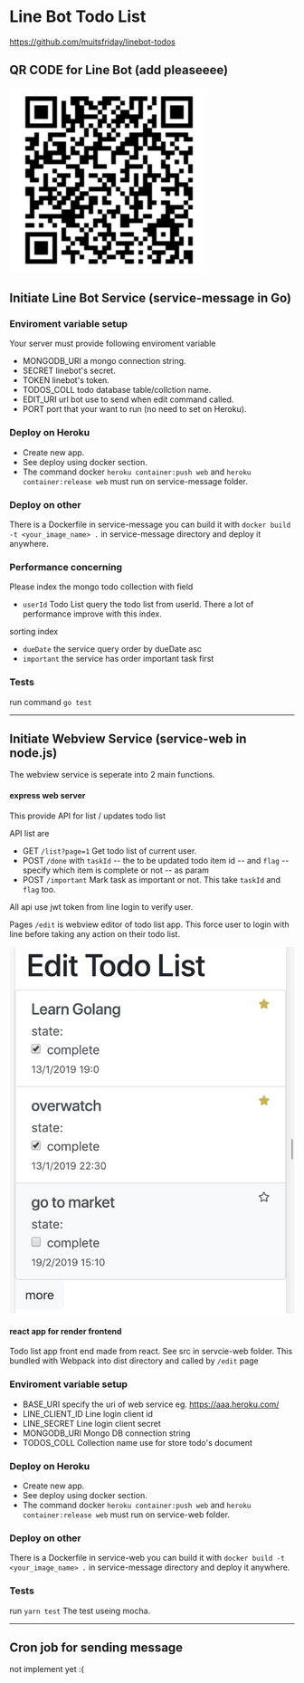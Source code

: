 # Line Bot Todo List

https://github.com/muitsfriday/linebot-todos


## QR CODE for Line Bot (add pleaseeee)

![](linebot-qr.png)


## Initiate Line Bot Service (service-message in Go)

### Enviroment variable setup
Your server must provide following enviroment variable
- MONGODB_URI a mongo connection string.
- SECRET linebot's secret.
- TOKEN linebot's token.
- TODOS_COLL todo database table/collction name.
- EDIT_URI url bot use to send when edit command called.
- PORT port that your want to run (no need to set on Heroku).


### Deploy on Heroku
- Create new app.
- See deploy using docker section.
- The command docker `heroku container:push web` and `heroku container:release web` must run on service-message folder.

### Deploy on other
There is a Dockerfile in service-message you can build it with `docker build -t <your_image_name> .` in service-message directory and deploy it anywhere.


### Performance concerning
Please index the mongo todo collection with field
- `userId` Todo List query the todo list from userId. There a lot of performance improve with this index.

sorting index
- `dueDate` the service query order by dueDate asc
- `important` the service has order important task first

### Tests
run command `go test`

---

## Initiate Webview Service (service-web in node.js)

The webview service is seperate into 2 main functions.

#### express web server 
This provide API for list / updates todo list

API list are
- GET `/list?page=1` Get todo list of current user.
- POST `/done` with `taskId` -- the to be updated todo item id -- and `flag` -- specify which item is complete or not -- as param
- POST `/important` Mark task as important or not. This take `taskId` and `flag` too.

All api use jwt token from line login to verify user.

Pages  `/edit` is webview editor of todo list app. This force user to login with line before taking any action on their todo list.

![](webexample.png)


#### react app for render frontend

Todo list app front end made from react. See src in servcie-web folder. This bundled with Webpack into dist directory and called by `/edit` page


### Enviroment variable setup

- BASE_URI specify the uri of web service eg. https://aaa.heroku.com/
- LINE_CLIENT_ID Line login client id
- LINE_SECRET Line login client secret
- MONGODB_URI Mongo DB connection string
- TODOS_COLL Collection name use for store todo's document

### Deploy on Heroku
- Create new app.
- See deploy using docker section.
- The command docker `heroku container:push web` and `heroku container:release web` must run on service-web folder.

### Deploy on other
There is a Dockerfile in service-web you can build it with `docker build -t <your_image_name> .` in service-message directory and deploy it anywhere.

### Tests

run `yarn test`
The test useing mocha.


---
## Cron job for sending message
not implement yet :(